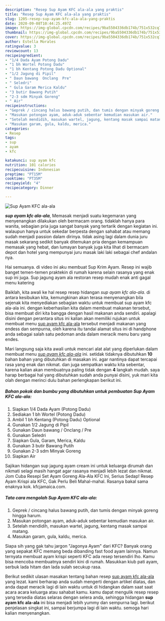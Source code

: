 ```yaml
---
description: "Resep Sup Ayam KFC ala-ala yang praktis"
title: "Resep Sup Ayam KFC ala-ala yang praktis"
slug: 1205-resep-sup-ayam-kfc-ala-ala-yang-praktis
date: 2020-09-08T10:44:25.497Z
image: https://img-global.cpcdn.com/recipes/9ba5504336db174b/751x532cq70/sup-ayam-kfc-ala-ala-foto-resep-utama.jpg
thumbnail: https://img-global.cpcdn.com/recipes/9ba5504336db174b/751x532cq70/sup-ayam-kfc-ala-ala-foto-resep-utama.jpg
cover: https://img-global.cpcdn.com/recipes/9ba5504336db174b/751x532cq70/sup-ayam-kfc-ala-ala-foto-resep-utama.jpg
author: Estella Morales
ratingvalue: 3
reviewcount: 13
recipeingredient:
- "1/4 Dada Ayam Potong Dadu"
- "1 bh Wortel Potong Dadu"
- "1 bh Kentang Potong Dadu Optional"
- "1/2 Jagung di Pipil"
- " Daun bawang  Onclang  Pre"
- " Seledri"
- " Gula Garam Merica Kaldu"
- "3 butir Bawang Putih"
- "2-3 sdm Minyak Goreng"
- " Air"
recipeinstructions:
- "Geprek / cincang halus bawang putih, dan tumis dengan minyak goreng hingga harum."
- "Masukan potongan ayam, aduk-aduk sebentar kemudian masukan air."
- "Setelah mendidih, masukan wartel, jagung, kentang masak sampai matang."
- "Masukan garam, gula, kaldu, merica."
categories:
- Resep
tags:
- sup
- ayam
- kfc

katakunci: sup ayam kfc 
nutrition: 101 calories
recipecuisine: Indonesian
preptime: "PT15M"
cooktime: "PT35M"
recipeyield: "4"
recipecategory: Dinner

---
```



![Sup Ayam KFC ala-ala](https://img-global.cpcdn.com/recipes/9ba5504336db174b/751x532cq70/sup-ayam-kfc-ala-ala-foto-resep-utama.jpg)

<b><i>sup ayam kfc ala-ala</i></b>, Memasak menjadi suatu kegemaran yang menyenangkan dilakukan oleh bermacam orang. tidaklah hanya para wanita, sebagian pria juga sangat banyak yang tertarik dengan kegiatan ini. walaupun hanya untuk sekedar berpesta dengan sahabat atau memang sudah menjadi passion dalam dirinya. tidak asing lagi dalam dunia juru masak sekarang sedikit banyak ditemukan pria dengan kemampuan memasak yang hebat, dan lumayan banyak juga kita lihat di bermacam depot dan hotel yang mempunyai juru masak laki laki sebagai chef andalan nya.

Hai semuanya. di video ini aku membuat Sup Krim Ayam. Resep ini wajib banget temen-temen praktekin di rumah karena selain rasanya yang enak sup ini juga. Sup jagung ayam ala restoran resep mudah enak anti gagal menu katering

Baiklah, kita awali ke hal resep resep hidangan <i>sup ayam kfc ala-ala</i>. di antara kesibukan kita, kemungkinan akan terasa menyenangkan bila sejenak kita menyediakan sebagian waktu untuk membuat sup ayam kfc ala-ala ini. dengan keberhasilan kita dalam membuat makanan tersebut, bisa membuat diri kita bangga dengan hasil makanan anda sendiri. apalagi disini dengan perantara situs ini kalian akan memiliki rujukan untuk membuat menu <u>sup ayam kfc ala-ala</u> tersebut menjadi makanan yang endess dan sempurna, oleh karena itu tandai alamat situs ini di handphone anda sebagai salah satu pedoman anda dalam meracik menu baru yang endes.


Mari langsung saja kita awali untuk mencari alat alat yang diperlukan dalam membuat menu <u><i>sup ayam kfc ala-ala</i></u> ini. setidak tidaknya dibutuhkan <b>10</b> bahan bahan yang dibutuhkan di masakan ini. agar nantinya dapat tercapai rasa yang enak dan nikmat. dan juga sempatkan waktu kita sebentar, karena kalian akan membuatnya paling tidak dengan <b>4</b> langkah mudah. saya harap berbagai hal yang dibutuhkan sudah anda punyai disini, yuk mari kita olah dengan merinci dulu bahan perlengkapan berikut ini.

<!--inarticleads1-->

##### Bahan pokok dan bumbu yang dibutuhkan untuk pembuatan Sup Ayam KFC ala-ala:

1. Siapkan 1/4 Dada Ayam (Potong Dadu)
1. Sediakan 1 bh Wortel (Potong Dadu)
1. Ambil 1 bh Kentang (Potong Dadu) Optional
1. Gunakan 1/2 Jagung di Pipil
1. Gunakan  Daun bawang / Onclang / Pre
1. Gunakan  Seledri
1. Siapkan  Gula, Garam, Merica, Kaldu
1. Gunakan 3 butir Bawang Putih
1. Gunakan 2-3 sdm Minyak Goreng
1. Siapkan  Air


Sajikan hidangan sup jagung ayam cream ini untuk keluarga dirumah dan nikmati selagi masih hangat agar rasanya menjadi lebih lezat dan nikmat. Jom Cuba Resepi Set Ayam Goreng Ala-Ala KFC Ini, Serius Sedap! Resep Ayam Krispi ala KFC, Gak Perlu Beli Mahal-mahal. Rasanya bakal sama enaknya kok. kfcjamaica.com. 

<!--inarticleads2-->

##### Tata cara mengolah Sup Ayam KFC ala-ala:

1. Geprek / cincang halus bawang putih, dan tumis dengan minyak goreng hingga harum.
1. Masukan potongan ayam, aduk-aduk sebentar kemudian masukan air.
1. Setelah mendidih, masukan wartel, jagung, kentang masak sampai matang.
1. Masukan garam, gula, kaldu, merica.


Siapa sih yang gak tahu jargon &#34;Jagonya Ayam&#34; dari KFC? Banyak orang yang sepakat KFC memang beda dibanding fast food ayam lainnya. Namun ternyata membuat ayam krispi seperti KFC ada resep tersendiri lho. Kamu bisa mencoba membuatnya sendiri kini di rumah. Masukkan kiub pati ayam, serbuk lada hitam dan lada sulah secukup rasa. 

Berikut sedikit ulasan masakan tentang bahan resep <u>sup ayam kfc ala-ala</u> yang lezat. kami berharap anda sudah mengerti dengan artikel diatas, dan anda dapat meracik lagi di lain waktu untuk di hidangkan dalam saat saat acara acara keluarga atau sahabat kamu. kamu dapat mengulik resep resep yang tersedia diatas selaras dengan selera anda, sehingga hidangan <b>sup ayam kfc ala-ala</b> ini bisa menjadi lebih yummy dan sempurna lagi. berikut penjelasan singkat ini, sampai berjumpa lagi di lain waktu. semoga hari kalian menyenangkan.

